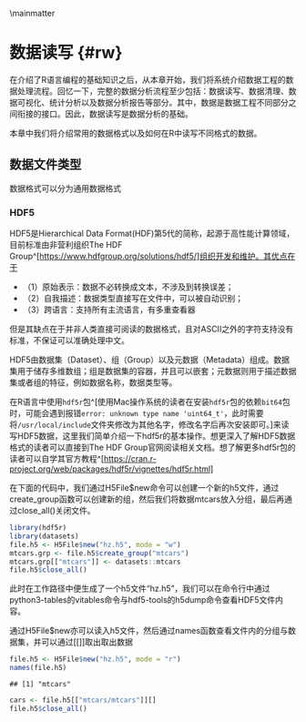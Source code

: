 \mainmatter

# 数据读写 {#rw}

在介绍了R语言编程的基础知识之后，从本章开始，我们将系统介绍数据工程的数据处理流程。回忆一下，完整的数据分析流程至少包括：数据读写、数据清理、数据可视化、统计分析以及数据分析报告等部分。其中，数据是数据工程不同部分之间衔接的接口。因此，数据读写是数据分析的基础。

本章中我们将介绍常用的数据格式以及如何在R中读写不同格式的数据。

## 数据文件类型
数据格式可以分为通用数据格式


### HDF5
HDF5是Hierarchical Data Format(HDF)第5代的简称，起源于高性能计算领域，目前标准由非营利组织The HDF Group^[https://www.hdfgroup.org/solutions/hdf5/]组织开发和维护。其优点在于

- （1）原始表示：数据不必转换成文本，不涉及到转换误差；
- （2）自我描述：数据类型直接写在文件中，可以被自动识别；
- （3）跨语言：支持所有主流语言，有多重查看器

但是其缺点在于并非人类直接可阅读的数据格式，且对ASCII之外的字符支持没有标准，不保证可以准确处理中文。

HDF5由数据集（Dataset）、组（Group）以及元数据（Metadata）组成。数据集用于储存多维数组；组是数据集的容器，并且可以嵌套；元数据则用于描述数据集或者组的特征，例如数据名称，数据类型等。

在R语言中使用`hdf5r`包^[使用Mac操作系统的读者在安装`hdf5r`包的依赖`bit64`包时，可能会遇到报错`error: unknown type name 'uint64_t'`，此时需要将`/usr/local/include`文件夹修改为其他名字，修改名字后再次安装即可。]来读写HDF5数据，这里我们简单介绍一下hdf5r的基本操作。想更深入了解HDF5数据格式的读者可以直接到The HDF Group官网阅读相关文档。想了解更多hdf5r包的读者可以自学其官方教程^[https://cran.r-project.org/web/packages/hdf5r/vignettes/hdf5r.html]

在下面的代码中，我们通过H5File$new命令可以创建一个新的h5文件，通过create_group函数可以创建新的组，然后我们将数据mtcars放入分组，最后再通过close_all()关闭文件。

```r
library(hdf5r)
library(datasets)
file.h5 <- H5File$new("hz.h5", mode = "w")
mtcars.grp <- file.h5$create_group("mtcars")
mtcars.grp[["mtcars"]] <- datasets::mtcars
file.h5$close_all()
```

此时在工作路径中便生成了一个h5文件“hz.h5”，我们可以在命令行中通过python3-tables的vitables命令与hdf5-tools的h5dump命令查看HDF5文件内容。

通过H5File$new亦可以读入h5文件，然后通过names函数查看文件内的分组与数据集，并可以通过[[]]取出取出数据

```r
file.h5 <- H5File$new("hz.h5", mode = "r")
names(file.h5)
```

```
## [1] "mtcars"
```

```r
cars <- file.h5[["mtcars/mtcars"]][]
file.h5$close_all()
```




